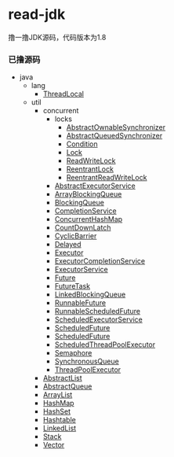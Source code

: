 # read-jdk
撸一撸JDK源码，代码版本为1.8  

### 已撸源码  
- java  
    - lang
        - [ThreadLocal](https://github.com/insaneXs/read-jdk/blob/master/classes/java/lang/ThreadLocal.java)
    - util
        - concurrent
            - locks 
                - [AbstractOwnableSynchronizer](https://github.com/insaneXs/read-jdk/blob/master/classes/java/util/concurrent/locks/AbstractOwnableSynchronizer.java) 
                - [AbstractQueuedSynchronizer](https://github.com/insaneXs/read-jdk/blob/master/classes/java/util/concurrent/locks/AbstractQueuedSynchronizer.java/)
                - [Condition](https://github.com/insaneXs/read-jdk/blob/master/classes/java/util/concurrent/locks/Condition.java/)  
                - [Lock](https://github.com/insaneXs/read-jdk/blob/master/classes/java/util/concurrent/locks/Lock.java/)  
                - [ReadWriteLock](https://github.com/insaneXs/read-jdk/blob/master/classes/java/util/concurrent/locks/ReadWriteLock.java/)  
                - [ReentrantLock](https://github.com/insaneXs/read-jdk/blob/master/classes/java/util/concurrent/locks/ReentrantLock.java/)  
                - [ReentrantReadWriteLock](https://github.com/insaneXs/read-jdk/blob/master/classes/java/util/concurrent/locks/ReentrantReadWriteLock.java/)  
            - [AbstractExecutorService](https://github.com/insaneXs/read-jdk/blob/master/classes/java/util/concurrent/AbstractExecutorService.java/)
            - [ArrayBlockingQueue](https://github.com/insaneXs/read-jdk/blob/master/classes/java/util/concurrent/ArrayBlockingQueue.java/)  
            - [BlockingQueue](https://github.com/insaneXs/read-jdk/blob/master/classes/java/util/concurrent/BlockingQueue.java/)
            - [CompletionService](https://github.com/insaneXs/read-jdk/blob/master/classes/java/util/concurrent/CompletionService.java/)  
            - [ConcurrentHashMap](https://github.com/insaneXs/read-jdk/blob/master/classes/java/util/concurrent/ConcurrentHashMap.java/)  
            - [CountDownLatch](https://github.com/insaneXs/read-jdk/blob/master/classes/java/util/concurrent/CountDownLatch.java/)  
            - [CyclicBarrier](https://github.com/insaneXs/read-jdk/blob/master/classes/java/util/concurrent/CyclicBarrier.java/)  
            - [Delayed](https://github.com/insaneXs/read-jdk/blob/master/classes/java/util/concurrent/Delayed.java/)
            - [Executor](https://github.com/insaneXs/read-jdk/blob/master/classes/java/util/concurrent/Executor.java/)
            - [ExecutorCompletionService](https://github.com/insaneXs/read-jdk/blob/master/classes/java/util/concurrent/ExecutorCompletionService.java/)
            - [ExecutorService](https://github.com/insaneXs/read-jdk/blob/master/classes/java/util/concurrent/ExecutorService.java/)
            - [Future](https://github.com/insaneXs/read-jdk/blob/master/classes/java/util/concurrent/Future.java/)
            - [FutureTask](https://github.com/insaneXs/read-jdk/blob/master/classes/java/util/concurrent/FutureTask.java/)
            - [LinkedBlockingQueue](https://github.com/insaneXs/read-jdk/blob/master/classes/java/util/concurrent/LinkedBlockingQueue.java/)  
            - [RunnableFuture](https://github.com/insaneXs/read-jdk/blob/master/classes/java/util/concurrent/RunnableFuture.java/)
            - [RunnableScheduledFuture](https://github.com/insaneXs/read-jdk/blob/master/classes/java/util/concurrent/RunnableScheduledFuture.java/)
            - [ScheduledExecutorService](https://github.com/insaneXs/read-jdk/blob/master/classes/java/util/concurrent/ScheduledExecutorService.java/)
            - [ScheduledFuture](https://github.com/insaneXs/read-jdk/blob/master/classes/java/util/concurrent/ScheduledFuture.java/)  
            - [ScheduledFuture](https://github.com/insaneXs/read-jdk/blob/master/classes/java/util/concurrent/ScheduledFuture.java/)  
            - [ScheduledThreadPoolExecutor](https://github.com/insaneXs/read-jdk/blob/master/classes/java/util/concurrent/ScheduledThreadPoolExecutor.java/)
            - [Semaphore](https://github.com/insaneXs/read-jdk/blob/master/classes/java/util/concurrent/Semaphore.java/) 
            - [SynchronousQueue](https://github.com/insaneXs/read-jdk/blob/master/classes/java/util/concurrent/SynchronousQueue.java/)
            - [ThreadPoolExecutor](https://github.com/insaneXs/read-jdk/blob/master/classes/java/util/concurrent/ThreadPoolExecutor.java/)
        - [AbstractList](https://github.com/insaneXs/read-jdk/blob/master/classes/java/util/AbstractList.java/)  
        - [AbstractQueue](https://github.com/insaneXs/read-jdk/blob/master/classes/java/util/AbstractQueue.java/)  
        - [ArrayList](https://github.com/insaneXs/read-jdk/blob/master/classes/java/util/ArrayList.java/)  
        - [HashMap](https://github.com/insaneXs/read-jdk/blob/master/classes/java/util/HashMap.java/)  
        - [HashSet](https://github.com/insaneXs/read-jdk/blob/master/classes/java/util/HashSet.java/)  
        - [Hashtable](https://github.com/insaneXs/read-jdk/blob/master/classes/java/util/Hashtable.java/)  
        - [LinkedList](https://github.com/insaneXs/read-jdk/blob/master/classes/java/util/LinkedList.java/)  
        - [Stack](https://github.com/insaneXs/read-jdk/blob/master/classes/java/util/Stack.java/)  
        - [Vector](https://github.com/insaneXs/read-jdk/blob/master/classes/java/util/Vector.java/)